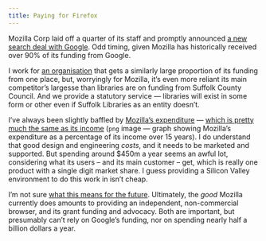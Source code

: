 ```yaml
---
title: Paying for Firefox
---
```


Mozilla Corp laid off a quarter of its staff and promptly announced [a new search deal with Google](https://www.linux-magazine.com/Online/News/Mozilla-Lays-Off-Staff-Receives-More-Cash). Odd timing, given Mozilla has historically received over 90% of its funding from Google.

I work for [an organisation](https://www.suffolklibraries.co.uk) that gets a similarly large proportion of its funding from one place, but, worryingly for Mozilla, it’s even more reliant its main competitor’s largesse than libraries are on funding from Suffolk County Council. And we provide a statutory service — libraries will exist in some form or other even if Suffolk Libraries as an entity doesn’t.

I’ve always been slightly baffled by [Mozilla’s expenditure](/posts/mozilla-money-adverts-and-corporate-speak/) — [which is pretty much the same as its income](https://civilityandtruth.com/assets/images/mozilla-revenues-vs-expenses.png) (`png` image — graph showing Mozilla’s expenditure as a percentage of its income over 15 years). I do understand that good design and engineering _costs_, and it needs to be marketed and supported. But spending around $450m a year seems an awful lot, considering what its users – and its main customer – get, which is really one product with a single digit market share. I guess providing a Silicon Valley environment to do this work in isn’t cheap.

I’m not sure [what this means for the future](https://civilityandtruth.com/2020/08/13/mozillas-uncertain-future/). Ultimately, the _good_ Mozilla currently does amounts to providing an independent, non-commercial browser, and its grant funding and advocacy. Both are important, but presumably can’t rely on Google’s funding, nor on spending nearly half a billion dollars a year.
